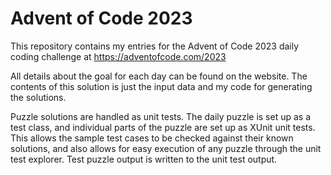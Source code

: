# Advent of Code 2023

This repository contains my entries for the Advent of Code 2023 daily coding challenge at https://adventofcode.com/2023

All details about the goal for each day can be found on the website. The contents of this solution is just the input data and my code for generating the solutions.

Puzzle solutions are handled as unit tests. The daily puzzle is set up as a test class, and individual parts of the 
puzzle are set up as XUnit unit tests. This allows the sample test cases to be checked 
against their known solutions, and also allows for easy execution of any puzzle through the unit test explorer. Test 
puzzle output is written to the unit test output.